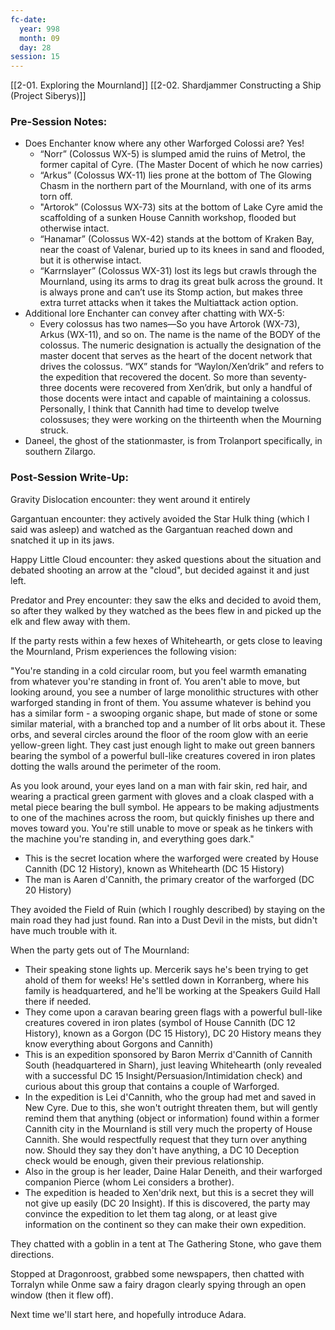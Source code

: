 ```yaml
---
fc-date:
  year: 998
  month: 09
  day: 28
session: 15
---
```

[[2-01. Exploring the Mournland]] [[2-02. Shardjammer Constructing a Ship (Project Siberys)]]

### Pre-Session Notes:
* Does Enchanter know where any other Warforged Colossi are? Yes!
	* “Norr” (Colossus WX-5) is slumped amid the ruins of Metrol, the former capital of Cyre. (The Master Docent of which he now carries)
	* “Arkus” (Colossus WX-11) lies prone at the bottom of The Glowing Chasm in the northern part of the Mournland, with one of its arms torn off.
	* "Artorok” (Colossus WX-73) sits at the bottom of Lake Cyre amid the scaffolding of a sunken House Cannith workshop, flooded but otherwise intact.
	* “Hanamar” (Colossus WX-42) stands at the bottom of Kraken Bay, near the coast of Valenar, buried up to its knees in sand and flooded, but it is otherwise intact.
	* “Karrnslayer” (Colossus WX-31) lost its legs but crawls through the Mournland, using its arms to drag its great bulk across the ground. It is always prone and can’t use its Stomp action, but makes three extra turret attacks when it takes the Multiattack action option.
* Additional lore Enchanter can convey after chatting with WX-5:
	* Every colossus has two names—So you have Artorok (WX-73), Arkus (WX-11), and so on. The name is the name of the BODY of the colossus. The numeric designation is actually the designation of the master docent that serves as the heart of the docent network that drives the colossus. “WX” stands for “Waylon/Xen’drik” and refers to the expedition that recovered the docent. So more than seventy-three docents were recovered from Xen’drik, but only a handful of those docents were intact and capable of maintaining a colossus. Personally, I think that Cannith had time to develop twelve colossuses; they were working on the thirteenth when the Mourning struck.
* Daneel, the ghost of the stationmaster, is from Trolanport specifically, in southern Zilargo.


### Post-Session Write-Up:
Gravity Dislocation encounter: they went around it entirely

Gargantuan encounter: they actively avoided the Star Hulk thing (which I said was asleep) and watched as the Gargantuan reached down and snatched it up in its jaws.

Happy Little Cloud encounter: they asked questions about the situation and debated shooting an arrow at the "cloud", but decided against it and just left.

Predator and Prey encounter: they saw the elks and decided to avoid them, so after they walked by they watched as the bees flew in and picked up the elk and flew away with them.

If the party rests within a few hexes of Whitehearth, or gets close to leaving the Mournland, Prism experiences the following vision:

"You're standing in a cold circular room, but you feel warmth emanating from whatever you're standing in front of. You aren't able to move, but looking around, you see a number of large monolithic structures with other warforged standing in front of them. You assume whatever is behind you has a similar form - a swooping organic shape, but made of stone or some similar material, with a branched top and a number of lit orbs about it. These orbs, and several circles around the floor of the room glow with an eerie yellow-green light. They cast just enough light to make out green banners bearing the symbol of a powerful bull-like creatures covered in iron plates dotting the walls around the perimeter of the room.

As you look around, your eyes land on a man with fair skin, red hair, and wearing a practical green garment with gloves and a cloak clasped with a metal piece bearing the bull symbol. He appears to be making adjustments to one of the machines across the room, but quickly finishes up there and moves toward you. You're still unable to move or speak as he tinkers with the machine you're standing in, and everything goes dark."
* This is the secret location where the warforged were created by House Cannith (DC 12 History), known as Whitehearth (DC 15 History)
* The man is Aaren d'Cannith, the primary creator of the warforged (DC 20 History)

They avoided the Field of Ruin (which I roughly described) by staying on the main road they had just found. Ran into a Dust Devil in the mists, but didn't have much trouble with it.

When the party gets out of The Mournland:
* Their speaking stone lights up. Mercerik says he's been trying to get ahold of them for weeks! He's settled down in Korranberg, where his family is headquartered, and he'll be working at the Speakers Guild Hall there if needed.
* They come upon a caravan bearing green flags with a powerful bull-like creatures covered in iron plates (symbol of House Cannith (DC 12 History), known as a Gorgon (DC 15 History), DC 20 History means they know everything about Gorgons and Cannith)
* This is an expedition sponsored by Baron Merrix d'Cannith of Cannith South (headquartered in Sharn), just leaving Whitehearth (only revealed with a successful DC 15 Insight/Persuasion/Intimidation check) and curious about this group that contains a couple of Warforged.
* In the expedition is Lei d'Cannith, who the group had met and saved in New Cyre. Due to this, she won't outright threaten them, but will gently remind them that anything (object or information) found within a former Cannith city in the Mournland is still very much the property of House Cannith. She would respectfully request that they turn over anything now. Should they say they don't have anything, a DC 10 Deception check would be enough, given their previous relationship.
* Also in the group is her leader, Daine Halar Deneith, and their warforged companion Pierce (whom Lei considers a brother).
* The expedition is headed to Xen'drik next, but this is a secret they will not give up easily (DC 20 Insight). If this is discovered, the party may convince the expedition to let them tag along, or at least give information on the continent so they can make their own expedition.

They chatted with a goblin in a tent at The Gathering Stone, who gave them directions.

Stopped at Dragonroost, grabbed some newspapers, then chatted with Torralyn while Onme saw a fairy dragon clearly spying through an open window (then it flew off).

Next time we'll start here, and hopefully introduce Adara.